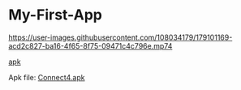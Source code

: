 # My-First-App


https://user-images.githubusercontent.com/108034179/179101169-acd2c827-ba16-4f65-8f75-09471c4c796e.mp74

<a href="https://github.com/mika-reyes/My-First-App/blob/main/app-debug.apk?raw=true">apk</a>

Apk file: [Connect4.apk](https://github.com/mika-reyes/My-First-App/blob/main/app-debug.apk?raw=true)
